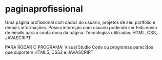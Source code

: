 # paginaprofissional
Uma página profissional com dados do usuario, projetos de seu portfolio e demais informações.
Possui intereção com usuario podendo ser feito envio de emails para a conta dona da página.
Tecnologias utilizadas: HTML, CSS, JAVASCRIPT

PARA RODAR O PROGRAMA:
Visual Studio Code ou programas parecidos que suportem HTML5, CSS3 e JAVASCRIPT
